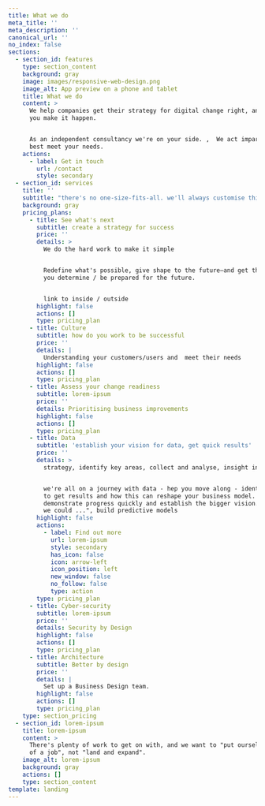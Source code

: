 ```yaml
---
title: What we do
meta_title: ''
meta_description: ''
canonical_url: ''
no_index: false
sections:
  - section_id: features
    type: section_content
    background: gray
    image: images/responsive-web-design.png
    image_alt: App preview on a phone and tablet
    title: What we do
    content: >
      We help companies get their strategy for digital change right, and we help
      you make it happen.


      As an independent consultancy we're on your side. ,  We act impartially to
      best meet your needs.
    actions:
      - label: Get in touch
        url: /contact
        style: secondary
  - section_id: services
    title: ''
    subtitle: "there's no one-size-fits-all. we'll always customise this to meet your needs.\_Wealth of experience. Collaborative and hands-on. These are the things we could explore together."
    background: gray
    pricing_plans:
      - title: See what's next
        subtitle: create a strategy for success
        price: ''
        details: >
          We do the hard work to make it simple


          Redefine what's possible, give shape to the future—and get there.Help
          you determine / be prepared for the future.


          link to inside / outside
        highlight: false
        actions: []
        type: pricing_plan
      - title: Culture
        subtitle: how do you work to be successful
        price: ''
        details: |
          Understanding your customers/users and  meet their needs
        highlight: false
        actions: []
        type: pricing_plan
      - title: Assess your change readiness
        subtitle: lorem-ipsum
        price: ''
        details: Prioritising business improvements
        highlight: false
        actions: []
        type: pricing_plan
      - title: Data
        subtitle: 'establish your vision for data, get quick results'
        price: ''
        details: >
          strategy, identify key areas, collect and analyse, insight into action


          we're all on a journey with data - hep you move along - identify where
          to get results and how this can reshape your business model.
          demonstrate progress quickly and establish the bigger vision. "what if
          we could ...", build predictive models
        highlight: false
        actions:
          - label: Find out more
            url: lorem-ipsum
            style: secondary
            has_icon: false
            icon: arrow-left
            icon_position: left
            new_window: false
            no_follow: false
            type: action
        type: pricing_plan
      - title: Cyber-security
        subtitle: lorem-ipsum
        price: ''
        details: Security by Design
        highlight: false
        actions: []
        type: pricing_plan
      - title: Architecture
        subtitle: Better by design
        price: ''
        details: |
          Set up a Business Design team.
        highlight: false
        actions: []
        type: pricing_plan
    type: section_pricing
  - section_id: lorem-ipsum
    title: lorem-ipsum
    content: >
      There's plenty of work to get on with, and we want to "put ourselves out
      of a job", not "land and expand".
    image_alt: lorem-ipsum
    background: gray
    actions: []
    type: section_content
template: landing
---
```

